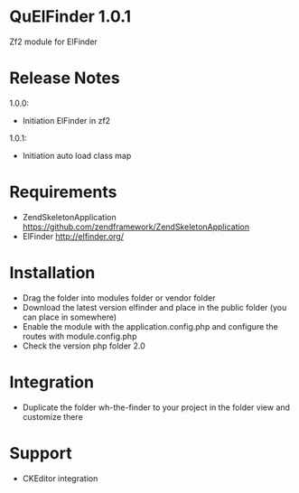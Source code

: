 QuElFinder 1.0.1
========================

Zf2 module for ElFinder

Release Notes
========================

1.0.0:

- Initiation ElFinder in zf2

1.0.1:

- Initiation auto load class map

Requirements
========================
- ZendSkeletonApplication 
  https://github.com/zendframework/ZendSkeletonApplication
- ElFinder
  http://elfinder.org/

Installation
========================
- Drag the folder into modules folder or vendor folder
- Download the latest version elfinder and place in the public folder (you can place in somewhere)
- Enable the module with the application.config.php and configure the routes with module.config.php
- Check the version php folder 2.0

Integration
========================
- Duplicate the folder wh-the-finder to your project in the folder view and customize there

Support
========================
- CKEditor integration
